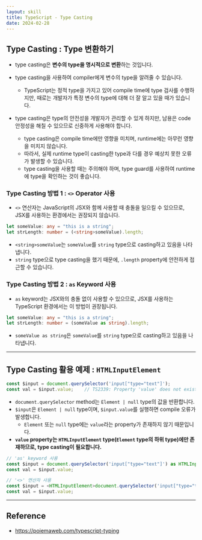 ```yaml
---
layout: skill
title: TypeScript - Type Casting
date: 2024-02-28
---
```





## Type Casting : Type 변환하기

- type casting은 **변수의 type을 명시적으로 변환**하는 것입니다.

- type casting을 사용하여 compiler에게 변수의 type을 알려줄 수 있습니다.
    - TypeScript는 정적 type을 가지고 있어 compile time에 type 검사를 수행하지만, 때로는 개발자가 특정 변수의 type에 대해 더 잘 알고 있을 때가 있습니다.

- type casting은 type의 안전성을 개발자가 관리할 수 있게 하지만, 남용은 code 안정성을 해칠 수 있으므로 신중하게 사용해야 합니다.
    - type casting은 compile time에만 영향을 미치며, runtime에는 아무런 영향을 미치지 않습니다.
    - 따라서, 실제 runtime type이 casting한 type과 다를 경우 예상치 못한 오류가 발생할 수 있습니다.
    - type casting을 사용할 때는 주의해야 하며, type guard를 사용하여 runtime에 type을 확인하는 것이 좋습니다.


### Type Casting 방법 1 : `<>` Operator 사용

- `<>` 연산자는 JavaScript의 JSX와 함께 사용할 때 충돌을 일으킬 수 있으므로, JSX를 사용하는 환경에서는 권장되지 않습니다.

```typescript
let someValue: any = "this is a string";
let strLength: number = (<string>someValue).length;
```

- `<string>someValue`는 `someValue`를 `string` type으로 casting하고 있음을 나타냅니다.
- `string` type으로 type casting을 했기 때문에, `.length` property에 안전하게 접근할 수 있습니다.


### Type Casting 방법 2 : `as` Keyword 사용

- `as` keyword는 JSX와의 충돌 없이 사용할 수 있으므로, JSX를 사용하는 TypeScript 환경에서는 이 방법이 권장됩니다.

```typescript
let someValue: any = "this is a string";
let strLength: number = (someValue as string).length;
```

- `someValue as string`은 `someValue`를 `string` type으로 casting하고 있음을 나타냅니다.




---




## Type Casting 활용 예제 : `HTMLInputElement`

```typescript
const $input = document.querySelector('input["type="text"]');
const val = $input.value;    // TS2339: Property 'value' does not exist on type 'Element'.
```

- `document.querySelector` method는 `Element | null` type의 값을 반환합니다.
- `$input`은 `Element | null` type이며, `$input.value`를 실행하면 compile 오류가 발생합니다.
    - `Element` 또는 `null` type에는 `value`라는 property가 존재하지 않기 때문입니다.
- **`value` property는 `HTMLInputElement` type(`Element` type의 하위 type)에만 존재하므로, type casting이 필요합니다.**

```typescript
// 'as' keyword 사용
const $input = document.querySelector('input["type="text"]') as HTMLInputElement;
const val = $input.value;
```

```typescript
// '<>' 연산자 사용
const $input = <HTMLInputElement>document.querySelector('input["type="text"]');
const val = $input.value;
```




---




## Reference

- <https://poiemaweb.com/typescript-typing>
